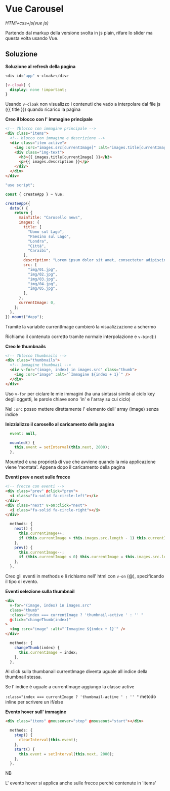 # Vue Carousel

_HTMl+css+js(vue js)_

Partendo dal markup della versione svolta in js plain, rifare lo slider ma questa volta usando Vue.

## Soluzione

**Soluzione al refresh della pagina**

```js
<div id="app" v-cloak></div>
```

```css
[v-cloak] {
  display: none !important;
}
```

Usando `v-cloak` non visualizzo i contenuti che vado a interpolare dal file js ({{ title }}) quando ricarico la pagina

**Creo il blocco con l' immagine principale**

```html
<!-- ?blocco con immagine principale -->
<div class="items">
  <!-- blocco con immagine e descrizione -->
  <div class="item active">
    <img :src="images.src[currentImage]" :alt="images.title[currentImage]" />
    <div class="img-text">
      <h3>{{ images.title[currentImage] }}</h3>
      <p>{{ images.description }}</p>
    </div>
  </div>
</div>
```

```js
"use script";

const { createApp } = Vue;

createApp({
  data() {
    return {
      mainTitle: "Carosello news",
      images: {
        title: [
          "Uomo sul Lago",
          "Paesino sul Lago",
          "Londra",
          "Città",
          "Caraibi",
        ],
        description: "Lorem ipsum dolor sit amet, consectetur adipiscing elit.",
        src: [
          "img/01.jpg",
          "img/02.jpg",
          "img/03.jpg",
          "img/04.jpg",
          "img/05.jpg",
        ],
      },
      currentImage: 0,
    };
  },
}).mount("#app");
```

Tramite la variabile currentImage cambierò la visualizzazione a schermo

Richiamo il contenuto corretto tramite normale interpolazione e `v-bind`(:)

**Creo le thumbnails**

```html
<!-- ?blocco thumbnails -->
<div class="thumbnails">
  <!-- immagine thumbnail -->
  <div v-for="(image, index) in images.src" class="thumb">
    <img :src="image" :alt="`Immagine ${index + 1}`" />
  </div>
</div>
```

Uso `v-for` per ciclare le mie immagini (ha una sintassi simile al ciclo key degli oggetti, le parole chiave sono 'in' e l'array su cui ciclo)

Nel `:src` posso mettere direttamente l' elemento dell' array (image) senza indice

**Inizzializzo il carosello al caricamento della pagina**

```js
  event: null,

  mounted() {
    this.event = setInterval(this.next, 2000);
  },
```

Mounted è una proprietà di vue che avviene quando la mia applicazione viene 'montata'. Appena dopo il caricamento della pagina

**Eventi prev e next sulle frecce**

```html
<!-- frecce con eventi -->
<div class="prev" @click="prev">
  <i class="fa-solid fa-circle-left"></i>
</div>
<div class="next" v-on:click="next">
  <i class="fa-solid fa-circle-right"></i>
</div>
```

```js
  methods: {
    next() {
      this.currentImage++;
      if (this.currentImage > this.images.src.length - 1) this.currentImage = 0;
    },
    prev() {
      this.currentImage--;
      if (this.currentImage < 0) this.currentImage = this.images.src.length - 1;
    },
  },
```

Creo gli eventi in methods e li richiamo nell' html con `v-on` (@), specificando il tipo di evento.

**Eventi selezione sulla thumbnail**

```html
<div
  v-for="(image, index) in images.src"
  class="thumb"
  :class="index === currentImage ? 'thumbnail-active ' : '' "
  @click="changeThumb(index)"
>
  <img :src="image" :alt="`Immagine ${index + 1}`" />
</div>
```

```js
  methods: {
    changeThumb(index) {
      this.currentImage = index;
    },
  },
```

Al click sulla thumbanail currentImage diventa uguale all indice della thumbnail stessa.

Se l' indice è uguale a currentImage aggiungo la classe active

`:class="index === currentImage ? 'thumbnail-active ' : '' "` metodo inline per scrivere un if/else

**Evento hover sull' immagine**

```html
<div class="items" @mouseover="stop" @mouseout="start"></div>
```

```js
  methods: {
    stop() {
      clearInterval(this.event);
    },
    start() {
      this.event = setInterval(this.next, 2000);
    },
  },
```

NB

L' evento hover si applica anche sulle frecce perchè contenute in 'items'
